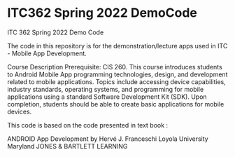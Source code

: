 # ITC362 Spring 2022 DemoCode
ITC 362 Spring 2022 Demo Code

The code in this repository is for the demonstration/lecture apps used in ITC - Mobile App Development.

Course Description
Prerequisite: CIS 260. This course introduces students to Android Mobile App programming technologies, design, and development related to mobile applications. Topics include accessing device capabilities, industry standards, operating systems, and programming for mobile applications using a standard Software Development Kit (SDK). Upon completion, students should be able to create basic applications for mobile devices.  

This code is based on the code presented in text book :

ANDROID App Development 
by Hervé J. Franceschi 
Loyola University Maryland 
JONES & BARTLETT LEARNING
